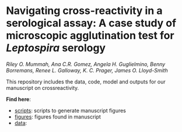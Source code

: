 # Navigating cross-reactivity in a serological assay: A case study of microscopic agglutination test for *Leptospira* serology


*Riley O. Mummah, Ana C.R. Gomez, Angela H. Guglielmino, Benny Borremans, Renee L. Galloway, K. C. Prager, James O. Lloyd-Smith*


This repository includes the data, code, model and outputs for our manuscript on crossreactivity.

**Find here**:

  - [scripts](/scripts): scripts to generate manuscript figures
  - [figures](/figures): figures found in manuscript
  - [data](/data):

